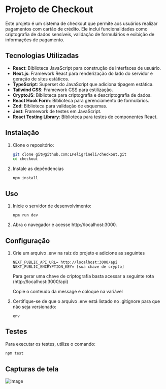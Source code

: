 # Projeto de Checkout

Este projeto é um sistema de checkout que permite aos usuários realizar pagamentos com cartão de crédito. Ele inclui funcionalidades como criptografia de dados sensíveis, validação de formulários e exibição de informações de pagamento.

## Tecnologias Utilizadas

- **React**: Biblioteca JavaScript para construção de interfaces de usuário.
- **Next.js**: Framework React para renderização do lado do servidor e geração de sites estáticos.
- **TypeScript**: Superset do JavaScript que adiciona tipagem estática.
- **Tailwind CSS**: Framework CSS para estilização.
- **CryptoJS**: Biblioteca para criptografia e descriptografia de dados.
- **React Hook Form**: Biblioteca para gerenciamento de formulários.
- **Zod**: Biblioteca para validação de esquemas.
- **Jest**: Framework de testes em JavaScript.
- **React Testing Library**: Biblioteca para testes de componentes React.

## Instalação

1. Clone o repositório:
   ```bash
   git clone git@github.com:LPeligrineli/checkout.git
   cd checkout
   ```
2. Instale as depêndencias
   
    ```
    npm install
    ```

## Uso

1. Inicie o servidor de desenvolvimento:

    ```
    npm run dev
    ```

2. Abra o navegador e acesse http://localhost:3000.

## Configuração

1. Crie um arquivo .env na raiz do projeto e adicione as seguintes
    ```
    NEXT_PUBLIC_API_URL= http://localhost:3000/api
    NEXT_PUBLIC_ENCRYPTION_KEY= [sua chave de crypto]
    ```
   Para gerar uma chave de criptografia basta acessar a seguinte rota (http://localhost:3000/api)

   Copie o conteudo da message e coloque na variável


3. Certifique-se de que o arquivo .env está listado no .gitignore para que não seja versionado:
    ```
    env
    ```

## Testes

Para executar os testes, utilize o comando:
```bash
npm test
```

## Capturas de tela
![image](https://github.com/user-attachments/assets/7424140b-8e9c-4058-9a4f-7fef8976dfb4)


